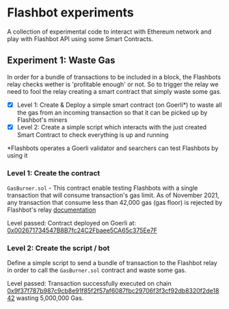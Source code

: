 # Flashbot experiments

A collection of experimental code to interact with Ethereum network and play with Flashbot API using some Smart Contracts.

## Experiment 1: Waste Gas

In order for a bundle of transactions to be included in a block, the Flashbots relay checks wether is 'profitable enough' or not. So to trigger the relay we need to fool the relay creating a smart contract that simply waste some gas.

- [x] Level 1:  Create & Deploy a simple smart contract (on Goerli*) to waste all the gas from an incoming transaction so that it can be picked up by Flashbot's miners
- [x] Level 2: Create a simple script which interacts with the just created Smart Contract to check everything is up and running

*Flashbots operates a Goerli validator and searchers can test Flashbots by using it

### Level 1: Create the contract

`GasBurner.sol` - This contract enable testing Flashbots with a single transaction that will consume transaction's gas limit. As of November 2021, any transaction that consume less than 42,000 gas (gas floor) is rejected by Flashbot's relay [documentation](https://docs.flashbots.net/flashbots-protect/rpc/quick-start/#key-considerations)

Level passed: Contract deployed on Goerli at: [0x002671734547B8B7fc24C2Fbaee5CA65c375Ee7F](https://goerli.etherscan.io/address/0x002671734547B8B7fc24C2Fbaee5CA65c375Ee7F#code)

### Level 2: Create the script / bot

Define a simple script to send a bundle of transaction to the Flashbot relay in order to call the `GasBurner.sol` contract and waste some gas.

Level passed: Transaction successfully executed on chain [0x9f37f787b987c9cb8e91f85f2f57af6087fbc29706f3f3cf92db8320f2de1842](https://goerli.etherscan.io/tx/0x9f37f787b987c9cb8e91f85f2f57af6087fbc29706f3f3cf92db8320f2de1842) wasting 5,000,000 Gas. 